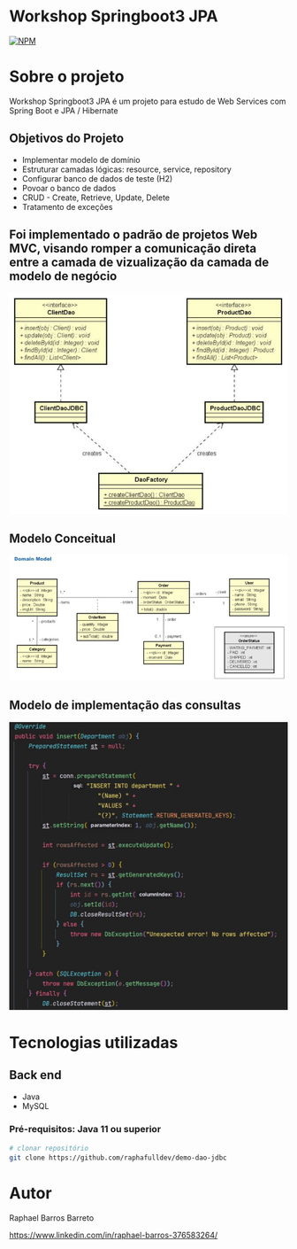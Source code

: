 # Workshop Springboot3 JPA
[![NPM](https://img.shields.io/npm/l/react)](https://github.com/raphafulldev/workshop-springboot3-jpa/blob/main/LICENSE) 

# Sobre o projeto

Workshop Springboot3 JPA é um projeto para estudo de Web Services com Spring Boot e JPA / Hibernate

## Objetivos do Projeto
- Implementar modelo de domínio
- Estruturar camadas lógicas: resource, service, repository
- Configurar banco de dados de teste (H2)
- Povoar o banco de dados
- CRUD - Create, Retrieve, Update, Delete
- Tratamento de exceções


## Foi implementado o padrão de projetos Web MVC, visando romper a comunicação direta entre a camada de vizualização da camada de modelo de negócio
![Mobile 1](https://github.com/raphafulldev/demo-dao-jdbc/blob/main/WhatsApp%20Image%202023-02-03%20at%2018.55.52.jpeg)

## Modelo Conceitual
![Web 1](https://github.com/raphafulldev/workshop-springboot3-jpa/blob/main/WhatsApp%20Image%202023-02-05%20at%2021.27.43.jpeg)

## Modelo de implementação das consultas
![Web 1](https://github.com/raphafulldev/demo-dao-jdbc/blob/main/WhatsApp%20Image%202023-02-03%20at%2019.15.15.jpeg)

# Tecnologias utilizadas
## Back end
- Java
- MySQL

### Pré-requisitos: Java 11 ou superior

```bash
# clonar repositório
git clone https://github.com/raphafulldev/demo-dao-jdbc

```



# Autor

Raphael Barros Barreto

https://www.linkedin.com/in/raphael-barros-376583264/
